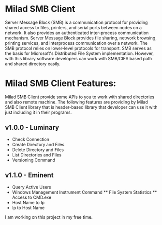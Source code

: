 # Milad SMB Client 

Server Message Block (SMB) is a communication protocol for providing shared access to files, printers, and serial ports between nodes on a network. It also provides an authenticated inter-process communication mechanism. Server Message Block provides file sharing, network browsing, printing services, and interprocess communication over a network. The SMB protocol relies on lower-level protocols for transport. SMB serves as the basis for Microsoft's Distributed File System implementation. However, with this library software developers can work with SMB/CIFS based path and shared directory easily.

# Milad SMB Client Features:

Milad SMB Client provide some APIs to you to work with shared directories and also remote machine. The following features are providing by Milad SMB Client library that is header-based library that developer can use it with just including it in their programs.

## v1.0.0 - Luminary
* Check Connection
* Create Directory and Files
* Delete Directory and Files
* List Directories and Files
* Versioning Command

## v1.1.0 - Eminent
* Query Active Users
* Windows Management Instrument Command
** File System Statistics
** Access to CMD.exe
* Host Name to Ip
* Ip to Host Name

I am working on this project in my free time. 
